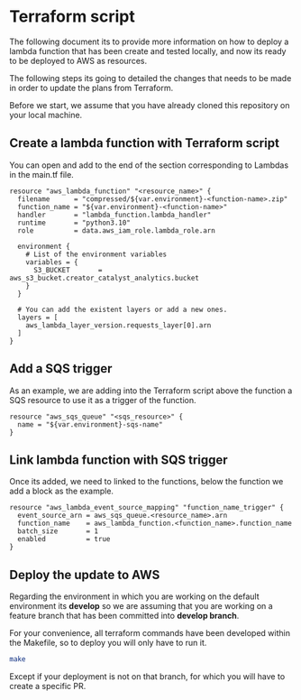 # Terraform script

The following document its to provide more information on how to deploy a lambda function that has been create and tested locally, and now its ready to be deployed to AWS as resources.

The following steps its going to detailed the changes that needs to be made in order to update the plans from Terraform.

Before we start, we assume that you have already cloned this repository on your local machine.

## Create a lambda function with Terraform script

You can open and add to the end of the section corresponding to Lambdas in the main.tf file.

```hcl
resource "aws_lambda_function" "<resource_name>" {
  filename      = "compressed/${var.environment}-<function-name>.zip"
  function_name = "${var.environment}-<function-name>"
  handler       = "lambda_function.lambda_handler"
  runtime       = "python3.10"
  role          = data.aws_iam_role.lambda_role.arn

  environment {
    # List of the environment variables
    variables = {
      S3_BUCKET       = aws_s3_bucket.creator_catalyst_analytics.bucket
    }
  }

  # You can add the existent layers or add a new ones.
  layers = [
    aws_lambda_layer_version.requests_layer[0].arn
  ]
}
```

## Add a SQS trigger

As an example, we are adding into the Terraform script above the function a SQS resource to use it as a trigger of the function.

```hcl
resource "aws_sqs_queue" "<sqs_resource>" {
  name = "${var.environment}-sqs-name"
}
```

## Link lambda function with SQS trigger

Once its added, we need to linked to the functions, below the function we add a block as the example.

```hcl
resource "aws_lambda_event_source_mapping" "function_name_trigger" {
  event_source_arn = aws_sqs_queue.<resource_name>.arn
  function_name    = aws_lambda_function.<function_name>.function_name
  batch_size       = 1
  enabled          = true
}
```

## Deploy the update to AWS

Regarding the environment in which you are working on the default environment its **develop** so we are assuming that you are working on a feature branch that has been committed into **develop branch**.

For your convenience, all terraform commands have been developed within the Makefile, so to deploy you will only have to run it.

```bash
make
```

Except if your deployment is not on that branch, for which you will have to create a specific PR.
